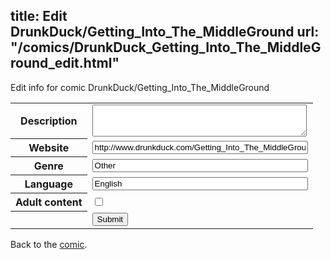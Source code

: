 title: Edit DrunkDuck/Getting_Into_The_MiddleGround
url: "/comics/DrunkDuck_Getting_Into_The_MiddleGround_edit.html"
---
Edit info for comic DrunkDuck/Getting_Into_The_MiddleGround

<form name="comic" action="http://gaepostmail.appspot.com/comic/" method="post">
<table class="comicinfo">
<tr>
<th>Description</th><td><textarea name="description" cols="40" rows="3"></textarea></td>
</tr>
<tr>
<th>Website</th><td><input type="text" name="url" value="http://www.drunkduck.com/Getting_Into_The_MiddleGround/" size="40"/></td>
</tr>
<tr>
<th>Genre</th><td><input type="text" name="genre" value="Other" size="40"/></td>
</tr>
<tr>
<th>Language</th><td><input type="text" name="language" value="English" size="40"/></td>
</tr>
<tr>
<th>Adult content</th><td><input type="checkbox" name="adult" value="adult" /></td>
</tr>
<tr>
<th></th><td>
<input type="hidden" name="comic" value="DrunkDuck_Getting_Into_The_MiddleGround" />
<input type="submit" name="submit" value="Submit" />
</td>
</tr>
</table>
</form>

Back to the [comic](DrunkDuck_Getting_Into_The_MiddleGround.html).
